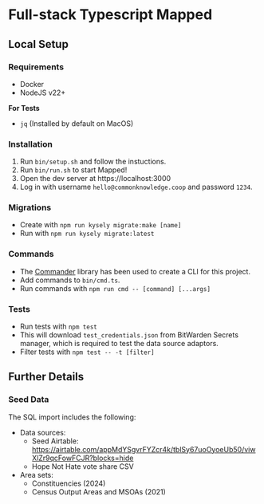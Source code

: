# Full-stack Typescript Mapped

## Local Setup

### Requirements

- Docker
- NodeJS v22+

**For Tests**

- `jq` (Installed by default on MacOS)

### Installation

1. Run `bin/setup.sh` and follow the instuctions.
2. Run `bin/run.sh` to start Mapped!
3. Open the dev server at https://localhost:3000
4. Log in with username `hello@commonknowledge.coop` and password `1234`.

### Migrations

- Create with `npm run kysely migrate:make [name]`
- Run with `npm run kysely migrate:latest`

### Commands

- The [Commander](https://www.npmjs.com/package/commander) library has been used to create a CLI for this project.
- Add commands to `bin/cmd.ts`.
- Run commands with `npm run cmd -- [command] [...args]`

### Tests

- Run tests with `npm test`
- This will download `test_credentials.json` from BitWarden Secrets manager, which is required to test the data source adaptors.
- Filter tests with `npm test -- -t [filter]`

## Further Details

### Seed Data

The SQL import includes the following:

- Data sources:
  - Seed Airtable: https://airtable.com/appMdYSgvrFYZcr4k/tblSy67uoOyoeUb50/viwXlZr9qcFowFCJR?blocks=hide
  - Hope Not Hate vote share CSV
- Area sets:
  - Constituencies (2024)
  - Census Output Areas and MSOAs (2021)
